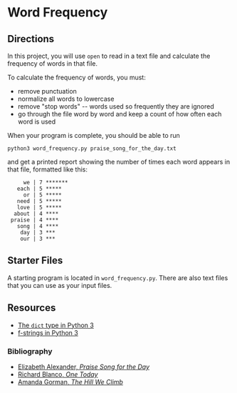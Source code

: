 # Word Frequency

## Directions

In this project, you will use `open` to read in a text file and calculate the frequency of words in that file.

To calculate the frequency of words, you must:

- remove punctuation
- normalize all words to lowercase
- remove "stop words" -- words used so frequently they are ignored
- go through the file word by word and keep a count of how often each word is used

When your program is complete, you should be able to run 
```
python3 word_frequency.py praise_song_for_the_day.txt
``` 
and get a printed report showing the number of times each word appears in that file, formatted like this:

```
     we | 7 *******
   each | 5 *****
     or | 5 *****
   need | 5 *****
   love | 5 *****
  about | 4 ****
 praise | 4 ****
   song | 4 ****
    day | 3 ***
    our | 3 ***
```

## Starter Files

A starting program is located in `word_frequency.py`. There are also text files that you can use as your input files.

## Resources

- [The `dict` type in Python 3](https://docs.python.org/3/library/stdtypes.html#mapping-types-dict)
- [f-strings in Python 3](https://realpython.com/python-f-strings/)

### Bibliography

- [Elizabeth Alexander, _Praise Song for the Day_](https://www.poetryfoundation.org/poems/52141/praise-song-for-the-day)
- [Richard Blanco, _One Today_](https://poets.org/poem/one-today)
- [Amanda Gorman, _The Hill We Climb_](https://en.wikipedia.org/wiki/The_Hill_We_Climb)
